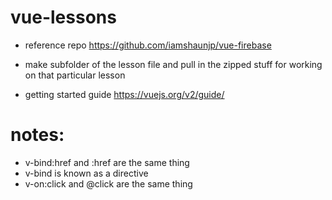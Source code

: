 # vue-lessons

- reference repo https://github.com/iamshaunjp/vue-firebase

* make subfolder of the lesson file and pull in the zipped stuff for working on that particular lesson

- getting started guide
  https://vuejs.org/v2/guide/

# notes:

- v-bind:href and :href are the same thing
- v-bind is known as a directive
- v-on:click and @click are the same thing
